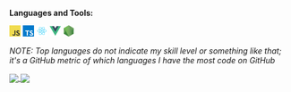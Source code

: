 **Languages and Tools:**

<code><img height="20" src="https://raw.githubusercontent.com/github/explore/80688e429a7d4ef2fca1e82350fe8e3517d3494d/topics/javascript/javascript.png"></code>
<code><img height="20" src="https://raw.githubusercontent.com/github/explore/80688e429a7d4ef2fca1e82350fe8e3517d3494d/topics/typescript/typescript.png"></code>
<code><img height="20" src="https://raw.githubusercontent.com/github/explore/80688e429a7d4ef2fca1e82350fe8e3517d3494d/topics/react/react.png"></code>
<code><img height="20" src="https://raw.githubusercontent.com/github/explore/80688e429a7d4ef2fca1e82350fe8e3517d3494d/topics/vue/vue.png"></code>
<code><img height="20" src="https://raw.githubusercontent.com/github/explore/80688e429a7d4ef2fca1e82350fe8e3517d3494d/topics/nodejs/nodejs.png"></code>

*NOTE: Top languages do not indicate my skill level or something like that; it's a GitHub metric of which languages I have the most code on GitHub*

<a href="https://github.com/mirmousaviii">
  <img align="center" src="https://github-readme-stats.vercel.app/api?username=mirmousaviii&theme=onedark&hide=contribs&show_icons=true&count_private=true" />
</a>
<a href="https://github.com/mirmousaviii">
  <img align="center" src="https://github-readme-stats.vercel.app/api/top-langs/?username=mirmousaviii&layout=compact&theme=onedark&langs_count=6" />
</a>

